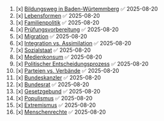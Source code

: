 
1. [x] [Bildungsweg in Baden-Würtemmberg](Bildungsweg_in_Baden_Würtemmberg.md) ✅ 2025-08-20
2. [x] [Lebensformen](Lebensformen.md) ✅ 2025-08-20
3. [x] [Familienpolitik](Familienpolitik.md) ✅ 2025-08-20
4. [x] [Prüfungsvorbereitung](Prüfungsvorbereitung.md) ✅ 2025-08-20
5. [x] [Migration](Migration.md) ✅ 2025-08-20
6. [x] [Integration vs. Assimilation](Integration_Assimilation.md) ✅ 2025-08-20
7. [x] [Sozialstaat](Sozialstaat.md) ✅ 2025-08-20
8. [x] [Medienkonsum](Medienkonsum.md) ✅ 2025-08-20
9. [x] [Politischer Entscheidungsprozess](Politische_Entschedingsprozess.md) ✅ 2025-08-20
10. [x] [Parteien vs. Verbände](Verbände.md) ✅ 2025-08-20
11. [x] [Bundeskanzler](Bundeskanzler.md) ✅ 2025-08-20
12. [x] [Bundesrat](Bundesrat.md) ✅ 2025-08-20
13. [x] [Gesetzgebund](Gesetzgebund.md) ✅ 2025-08-20
14. [x] [Populismus](Populismus.md) ✅ 2025-08-20
15. [x] [Extremismus](Extremismus.md) ✅ 2025-08-20
16. [x] [Menschenrechte](Menschenrechte.md) ✅ 2025-08-20